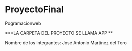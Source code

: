 # ProyectoFinal
Pogramacionweb

***LA CARPETA DEL PROYECTO SE LLAMA APP **

Nombre de los integrantes: José Antonio Martínez del Toro

